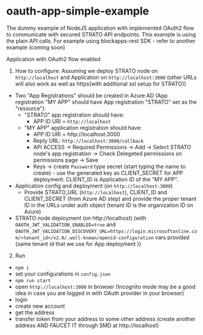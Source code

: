 # oauth-app-simple-example
The dummy example of NodeJS application with implemented OAuth2 flow to communicate with secured STRATO API endpoints. This example is using the plain API calls. For example using blockapps-rest SDK - refer to another example (coming soon)

Application with OAuth2 flow enabled

1. How to configure:
  Assuming we deploy STRATO node on `http://localhost` and Application on `http://localhost:3000` (other URLs will also work as well as https(with additional ssl setup for STRATO))
  - Two "App Registrations" should be created in Azure AD (App registration "MY APP" should have App registration "STRATO" set as the "resource"):
    - "STRATO" app registration should have:
      - APP ID URI = `http://localhost`
    - "MY APP" application registration should have:
      - APP ID URI = http://localhost:3000
      - Reply URL: `http://localhost:3000/callback`
      - API ACCESS -> Required Permissions -> Add -> Select STRATO node's app registration -> Check Delegeted permissions on permissions page -> Save
      - Keys -> create `Password` type secret (start typing the name to create) - use the generated key as CLIENT_SECRET for APP deployment. CLIENT_ID is Application ID of the "MY APP".
  - Application config and deployment (on `http://localhost:3000`)
    - Provide STRATO_URL (`http://localhost`), CLIENT_ID and CLIENT_SECRET (from Azure AD step) and provide the proper tenant ID in the URLs under auth object (tenant ID is the organization ID on Azure)
  - STRATO node deployment (on http://localhost) (with `OAUTH_JWT_VALIDATION_ENABLED=true` and `OAUTH_JWT_VALIDATION_DISCOVERY_URL=https://login.microsoftonline.com/<tenant_id>/v2.0/.well-known/openid-configuration` vars provided (same tenant id that we use for App deployment ))

2. Run
  - `npm i`
  - set your configurations in `config.json`
  - `npm run start`
  - open `http://localhost:3000` in browser (Incognito mode may be a good idea in case you are logged in with OAuth provider in your browser)
  - login
  - create new account
  - get the address
  - transfer token from your address to some other address (create another address AND FAUCET IT through SMD at http://localhost)
